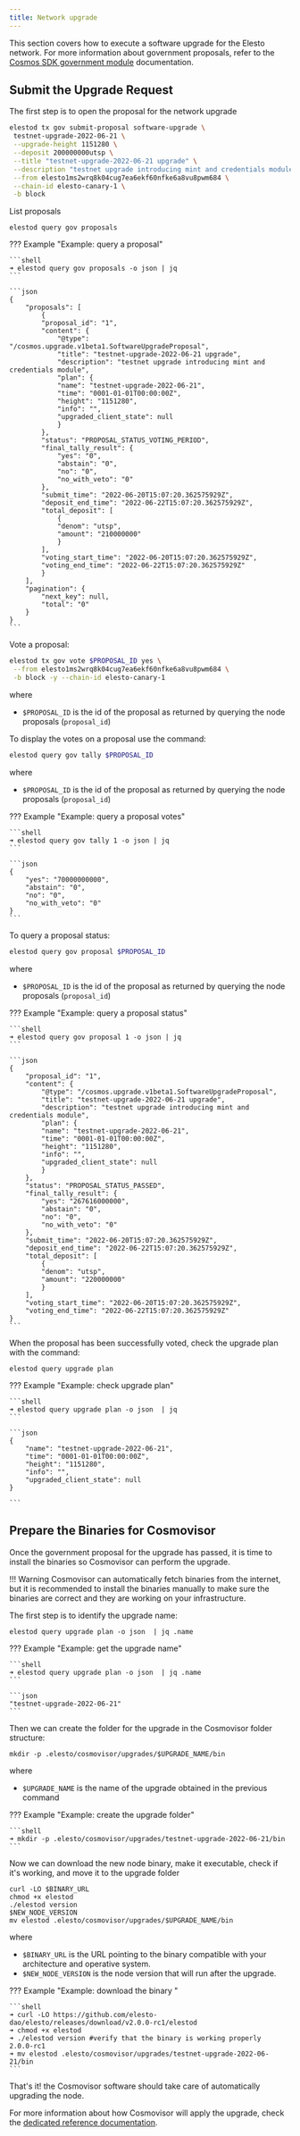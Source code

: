 ```yaml
---
title: Network upgrade
---
```


This section covers how to execute a software upgrade for the Elesto network. For more information about government proposals, refer to the [Cosmos SDK government module](https://docs.cosmos.network/master/modules/gov/01_concepts.html) documentation.



## Submit the Upgrade Request

The first step is to open the proposal for the network upgrade

```sh
elestod tx gov submit-proposal software-upgrade \
 testnet-upgrade-2022-06-21 \
 --upgrade-height 1151280 \
 --deposit 200000000utsp \
 --title "testnet-upgrade-2022-06-21 upgrade" \
 --description "testnet upgrade introducing mint and credentials module" \
 --from elesto1ms2wrq8k04cug7ea6ekf60nfke6a8vu8pwm684 \
 --chain-id elesto-canary-1 \
 -b block
```

List proposals 

```
elestod query gov proposals
```

??? Example "Example: query a proposal"

    ```shell
    ➜ elestod query gov proposals -o json | jq
    ```

    ```json
    {
        "proposals": [
            {
            "proposal_id": "1",
            "content": {
                "@type": "/cosmos.upgrade.v1beta1.SoftwareUpgradeProposal",
                "title": "testnet-upgrade-2022-06-21 upgrade",
                "description": "testnet upgrade introducing mint and credentials module",
                "plan": {
                "name": "testnet-upgrade-2022-06-21",
                "time": "0001-01-01T00:00:00Z",
                "height": "1151280",
                "info": "",
                "upgraded_client_state": null
                }
            },
            "status": "PROPOSAL_STATUS_VOTING_PERIOD",
            "final_tally_result": {
                "yes": "0",
                "abstain": "0",
                "no": "0",
                "no_with_veto": "0"
            },
            "submit_time": "2022-06-20T15:07:20.362575929Z",
            "deposit_end_time": "2022-06-22T15:07:20.362575929Z",
            "total_deposit": [
                {
                "denom": "utsp",
                "amount": "210000000"
                }
            ],
            "voting_start_time": "2022-06-20T15:07:20.362575929Z",
            "voting_end_time": "2022-06-22T15:07:20.362575929Z"
            }
        ],
        "pagination": {
            "next_key": null,
            "total": "0"
        }
    }
    ```

Vote a proposal:

```sh
elestod tx gov vote $PROPOSAL_ID yes \
 --from elesto1ms2wrq8k04cug7ea6ekf60nfke6a8vu8pwm684 \
 -b block -y --chain-id elesto-canary-1
```

where

- `$PROPOSAL_ID` is the id of the proposal as returned by querying the node proposals (`proposal_id`) 

To display the votes on a proposal use the command:

```sh
elestod query gov tally $PROPOSAL_ID
```

where

- `$PROPOSAL_ID` is the id of the proposal as returned by querying the node proposals (`proposal_id`) 

??? Example "Example: query a proposal votes"

    ```shell
    ➜ elestod query gov tally 1 -o json | jq
    ```

    ```json
    {
        "yes": "70000000000",
        "abstain": "0",
        "no": "0",
        "no_with_veto": "0"
    }
    ```


To query a proposal status:

```sh
elestod query gov proposal $PROPOSAL_ID
```

where

- `$PROPOSAL_ID` is the id of the proposal as returned by querying the node proposals (`proposal_id`) 


??? Example "Example: query a proposal status"

    ```shell
    ➜ elestod query gov proposal 1 -o json | jq
    ```

    ```json
    {
        "proposal_id": "1",
        "content": {
            "@type": "/cosmos.upgrade.v1beta1.SoftwareUpgradeProposal",
            "title": "testnet-upgrade-2022-06-21 upgrade",
            "description": "testnet upgrade introducing mint and credentials module",
            "plan": {
            "name": "testnet-upgrade-2022-06-21",
            "time": "0001-01-01T00:00:00Z",
            "height": "1151280",
            "info": "",
            "upgraded_client_state": null
            }
        },
        "status": "PROPOSAL_STATUS_PASSED",
        "final_tally_result": {
            "yes": "267616000000",
            "abstain": "0",
            "no": "0",
            "no_with_veto": "0"
        },
        "submit_time": "2022-06-20T15:07:20.362575929Z",
        "deposit_end_time": "2022-06-22T15:07:20.362575929Z",
        "total_deposit": [
            {
            "denom": "utsp",
            "amount": "220000000"
            }
        ],
        "voting_start_time": "2022-06-20T15:07:20.362575929Z",
        "voting_end_time": "2022-06-22T15:07:20.362575929Z"
    }
    ```

When the proposal has been successfully voted, check the upgrade plan with the command:

```
elestod query upgrade plan
```

??? Example "Example: check upgrade plan"

    ```shell
    ➜ elestod query upgrade plan -o json  | jq
    ```

    ```json
    {
        "name": "testnet-upgrade-2022-06-21",
        "time": "0001-01-01T00:00:00Z",
        "height": "1151280",
        "info": "",
        "upgraded_client_state": null
    }

    ```


## Prepare the Binaries for Cosmovisor

Once the government proposal for the upgrade has passed, it is time to install the binaries so Cosmovisor can perform the upgrade.

!!! Warning
    Cosmovisor can automatically fetch binaries from the internet, but it is recommended to install the binaries manually to make sure the binaries are correct and they are working on your infrastructure.


The first step is to identify the upgrade name:

```
elestod query upgrade plan -o json  | jq .name
```

??? Example "Example: get the upgrade name"

    ```shell
    ➜ elestod query upgrade plan -o json  | jq .name
    ```

    ```json
    "testnet-upgrade-2022-06-21"
    ```


Then we can create the folder for the upgrade in the Cosmovisor folder structure:

```
mkdir -p .elesto/cosmovisor/upgrades/$UPGRADE_NAME/bin
```

where 

- `$UPGRADE_NAME` is the name of the upgrade obtained in the previous command

??? Example "Example: create the upgrade folder"

    ```shell
    ➜ mkdir -p .elesto/cosmovisor/upgrades/testnet-upgrade-2022-06-21/bin
    ```

Now we can download the new node binary, make it executable, check if it's working, and move it to the upgrade folder


```
curl -LO $BINARY_URL
chmod +x elestod
./elestod version
$NEW_NODE_VERSION
mv elestod .elesto/cosmovisor/upgrades/$UPGRADE_NAME/bin
```

where 

- `$BINARY_URL` is the URL pointing to the binary compatible with your architecture and operative system.
- `$NEW_NODE_VERSION` is the node version that will run after the upgrade.
  
??? Example "Example: download the binary "

    ```shell
    ➜ curl -LO https://github.com/elesto-dao/elesto/releases/download/v2.0.0-rc1/elestod
    ➜ chmod +x elestod
    ➜ ./elestod version #verify that the binary is working properly
    2.0.0-rc1
    ➜ mv elestod .elesto/cosmovisor/upgrades/testnet-upgrade-2022-06-21/bin
    ```

That's it! the Cosmovisor software should take care of automatically upgrading the node.

For more information about how Cosmovisor will apply the upgrade, check the [dedicated reference documentation](https://docs.cosmos.network/master/run-node/cosmovisor.html#detecting-upgrades).